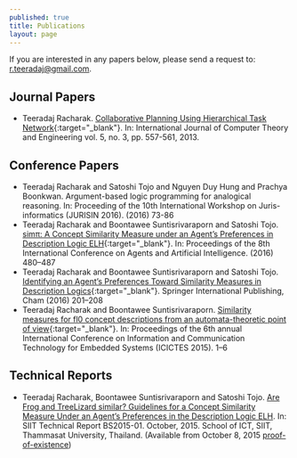 ```yaml
---
published: true
title: Publications 
layout: page
---
```

If you are interested in any papers below, please send a request to: <r.teeradaj@gmail.com>.

Journal Papers
---------------------

*   Teeradaj Racharak. [Collaborative Planning Using Hierarchical Task Network](http://www.ijcte.org/index.php?m=content&c=index&a=show&catid=49&id=866){:target="_blank"}. 
In: International Journal of Computer Theory and Engineering vol. 5, no. 3, pp. 557-561, 2013.

Conference Papers
---------------------

*   Teeradaj Racharak and Satoshi Tojo and Nguyen Duy Hung and Prachya Boonkwan. Argument-based logic programming for analogical reasoning. In: Proceeding of the 10th International Workshop on
Juris-informatics (JURISIN 2016). (2016) 73-86
*   Teeradaj Racharak and Boontawee Suntisrivaraporn and Satoshi Tojo. [simπ: A Concept Similarity
Measure under an Agent’s Preferences in Description Logic ELH](http://www.scitepress.org/DigitalLibrary/PublicationsDetail.aspx?ID=3RqLc2P0Eiw=&t=1){:target="_blank"}. In: Proceedings of the 8th
International Conference on Agents and Artificial Intelligence. (2016) 480–487
*   Teeradaj Racharak and Boontawee Suntisrivaraporn and Satoshi Tojo. [Identifying an Agent’s
Preferences Toward Similarity Measures in Description Logics](http://link.springer.com/chapter/10.1007%2F978-3-319-31676-5_14){:target="_blank"}. Springer International Publishing,
Cham (2016) 201–208
*   Teeradaj Racharak and Boontawee Suntisrivaraporn. [Similarity measures for fl0 concept
descriptions from an automata-theoretic point of view](http://ieeexplore.ieee.org/xpl/articleDetails.jsp?arnumber=7110811&newsearch=true&queryText=Teeradaj%20Racharak%20){:target="_blank"}. In: Proceedings of the 6th annual International Conference on Information and Communication Technology for Embedded Systems (ICICTES 2015). 1–6

Technical Reports
---------------------

* Teeradaj Racharak, Boontawee Suntisrivaraporn and Satoshi Tojo. [Are Frog and TreeLizard similar? Guidelines for a Concept Similarity Measure Under an Agent’s Preferences in the Description Logic ELH](https://drive.google.com/open?id=0B3XK_HW-FzZaZF8zOUp3ZE1yREk). In: SIIT Technical Report BS2015-01. October, 2015. School of ICT, SIIT, Thammasat University, Thailand. (Available from October 8, 2015 [proof-of-existence](https://proofofexistence.com/detail/5565e792840b41e003254ffb1691a78393b3fc5f937daf02e9c3d42ff2c10edc))
